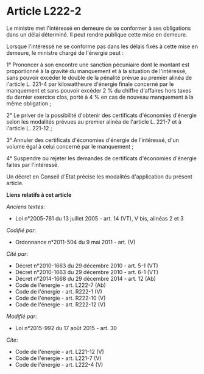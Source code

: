 # Article L222-2

Le ministre met l'intéressé en demeure de se conformer à ses obligations dans un délai déterminé. Il peut rendre publique
cette mise en demeure. 

Lorsque l'intéressé ne se conforme pas dans les délais fixés à cette mise en demeure, le ministre chargé de l'énergie peut : 

1° Prononcer à son encontre une sanction pécuniaire dont le montant est proportionné à la gravité du manquement et à la
situation de l'intéressé, sans pouvoir excéder le double de la pénalité prévue au premier alinéa de l'article L. 221-4 par
kilowattheure d'énergie finale concerné par le manquement et sans pouvoir excéder 2 % du chiffre d'affaires hors taxes du
dernier exercice clos, porté à 4 % en cas de nouveau manquement à la même obligation ; 

2° Le priver de la possibilité d'obtenir des certificats d'économies d'énergie selon les modalités prévues au premier alinéa
de l'article L. 221-7 et à l'article L. 221-12 ; 

3° Annuler des certificats d'économies d'énergie de l'intéressé, d'un volume égal à celui concerné par le manquement ; 

4° Suspendre ou rejeter les demandes de certificats d'économies d'énergie faites par l'intéressé. 

Un décret en Conseil d'Etat précise les modalités d'application du présent article.

**Liens relatifs à cet article**

_Anciens textes_:

  - Loi n°2005-781 du 13 juillet 2005 - art. 14 (VT), V bis, alinéas 2 et 3

_Codifié par_:

  - Ordonnance n°2011-504 du 9 mai 2011 - art. (V)

_Cité par_:

  - Décret n°2010-1663 du 29 décembre 2010 - art. 5-1 (VT)
  - Décret n°2010-1663 du 29 décembre 2010 - art. 6-1 (VT)
  - Décret n°2014-1668 du 29 décembre 2014 - art. 12 (Ab)
  - Code de l'énergie - art. L222-7 (Ab)
  - Code de l'énergie - art. R222-1 (V)
  - Code de l'énergie - art. R222-10 (V)
  - Code de l'énergie - art. R222-12 (V)

_Modifié par_:

  - Loi n°2015-992 du 17 août 2015 - art. 30

_Cite_:

  - Code de l'énergie - art. L221-12 (V)
  - Code de l'énergie - art. L221-7 (V)
  - Code de l'énergie - art. L222-4 (V)

